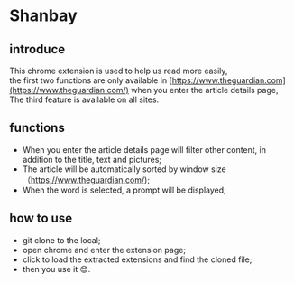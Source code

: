 # Shanbay
## introduce
This chrome extension is used to help us read more easily,  
the first two functions are only available in [https://www.theguardian.com](https://www.theguardian.com/) when you enter the article details page,  
The third feature is available on all sites.

## functions
- When you enter the article details page will filter other content, in addition to the title, text and pictures;
- The article will be automatically sorted by window size（https://www.theguardian.com/);
- When the word is selected, a prompt will be displayed;

## how to use
- git clone to the local;
- open chrome and enter the extension page;
- click to load the extracted extensions and find the cloned file;
- then you use it 😊.

